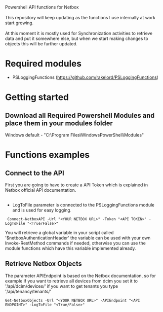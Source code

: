 Powershell API functions for Netbox
<br><br>
This repository will keep updating as the functions I use internally at work start growing.<br>
<br>
At this moment it is mostly used for Synchronization activities to retrieve data and put it somewhere else, but when we start making changes to objects this will be further updated.

# Required modules
* PSLoggingFunctions (https://github.com/rakelord/PSLoggingFunctions)

# Getting started
## Download all Required Powershell Modules and place them in your modules folder<br>
Windows default - "C:\Program Files\WindowsPowerShell\Modules"

# Functions examples
## Connect to the API
First you are going to have to create a API Token which is explained in Netbox official API documentation.
<br><br>
- LogToFile parameter is connected to the PSLoggingFunctions module and is used for easy logging.
```
 Connect-NetboxAPI -Url "<YOUR NETBOX URL>" -Token "<API TOKEN>" -LogToFile "<True/False>"
```
You will retrieve a global variable in your script called '$netboxAuthenticationHeader' the variable can be used with your own Invoke-RestMethod commands if needed, otherwise you can use the module functions which have this variable implemented already.

## Retrieve Netbox Objects
The parameter APIEndpoint is based on the Netbox documentation, so for example if you want to retrieve all devices from dcim you set it to '/api/dcim/devices/' if you want to get tenants you type '/api/tenancy/tenants/'
```
Get-NetboxObjects -Url "<YOUR NETBOX URL>" -APIEndpoint "<API ENDPOINT>" -LogToFile "<True/False>"
```